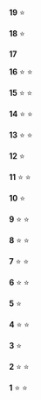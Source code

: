 **19** :star:

**18** :star:

**17**

**16** :star: :star:

**15** :star: :star:

**14** :star: :star:

**13** :star: :star:

**12** :star:

**11** :star: :star:

**10** :star: 

**9**  :star: :star:

**8**  :star: :star:

**7**  :star: :star:

**6**  :star: :star:

**5**  :star: 

**4**  :star: :star: 

**3**  :star: 

**2**  :star: :star:

**1**  :star: :star:
